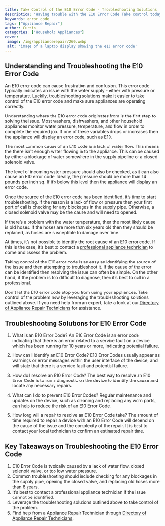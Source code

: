 ```yaml
---
title: Take Control of the E10 Error Code - Troubleshooting Solutions
description: "Having trouble with the E10 Error Code Take control today with our guide on troubleshooting solutions Learn essential tips and advice on how to resolve this pesky issue quickly and easily"
keywords: error code
tags: ["Appliance Repair"]
author: Curtis
categories: ["Household Appliances"]
cover: 
 image: /img/appliancerepair/260.webp
 alt: 'image of a laptop display showing the e10 error code'
---
```

## Understanding and Troubleshooting the E10 Error Code

An E10 error code can cause frustration and confusion. This error code typically indicates an issue with the water supply - either with pressure or temperature. Luckily, troubleshooting solutions make it easier to take control of the E10 error code and make sure appliances are operating correctly.

Understanding where the E10 error code originates from is the first step to solving the issue. Most washers, dishwashers, and other household appliances monitor water pressure, temperature, and flow in order to complete the required job. If one of these variables drops or increases then the appliance will display an error code, such as E10.

The most common cause of an E10 code is a lack of water flow. This means the there isn't enough water flowing in to the appliance. This can be caused by either a blockage of water somewhere in the supply pipeline or a closed solenoid valve.

The level of incoming water pressure should also be checked, as it can also cause an E10 error code. Ideally, the pressure should be more than 14 pounds per inch sq. If it’s below this level then the appliance will display an error code.

Once the source of the E10 error code has been identified, it’s time to start troubleshooting. If the reason is a lack of flow or pressure then your first port of call is checking for any blockages in the supply pipe. Otherwise, a closed solenoid valve may be the cause and will need to opened.

If there’s a problem with the water temperature, then the most likely cause is old hoses. If the hoses are more than six years old then they should be replaced, as hoses are susceptible to damage over time.

At times, it’s not possible to identify the root cause of an E10 error code. If this is the case, it’s best to contact a [professional appliance technician](./pages/appliance-repair-technicians) to come and assess the problem.

Taking control of the E10 error code is as easy as identifying the source of the issue and then attempting to troubleshoot it. If the cause of the error can be identified then resolving the issue can often be simple. On the other hand, if the problem is too difficult to diagnose, then it’s best to call in a professional.

Don't let the E10 error code stop you from using your appliances. Take control of the problem now by leveraging the troubleshooting solutions outlined above. If you need help from an expert, take a look at our [Directory of Appliance Repair Technicians](./pages/appliance-repair-technicians) for assistance.

## Troubleshooting Solutions for E10 Error Code

1. What is an E10 Error Code?
An E10 Error Code is an error code indicating that there is an error related to a service fault on a device which has been running for 10 years or more, indicating potential failure. 

2. How can I identify an E10 Error Code?
E10 Error Codes usually appear as warnings or error messages within the user interface of the device, and will state that there is a service fault and potential failure.

3. How do I resolve an E10 Error Code?
The best way to resolve an E10 Error Code is to run a diagnostic on the device to identify the cause and locate any necessary repairs.

4. What can I do to prevent E10 Error Codes?
Regular maintenance and updates on the device, such as cleaning and replacing any worn parts, can help to reduce the risk of an E10 Error Code.

5. How long will a repair to resolve an E10 Error Code take?
The amount of time required to repair a device with an E10 Error Code will depend on the cause of the issue and the complexity of the repair. It is best to contact your local technician to confirm an estimated repair time.

## Key Takeaways on Troubleshooting the E10 Error Code
1. E10 Error Code is typically caused by a lack of water flow, closed solenoid valve, or too low water pressure.
2. Common troubleshooting should include checking for any blockages in the supply pipe, opening the closed valve, and replacing old hoses more than 6 years.
3. It’s best to contact a professional appliance technician if the issue cannot be identified. 
4. Leverage the troubleshooting solutions outlined above to take control of the problem.
5. Find help from a Appliance Repair Technician through [Directory of Appliance Repair Technicians](./pages/appliance-repair-technicians).
